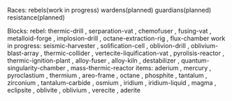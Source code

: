 Races:
rebels(work in progress)
wardens(planned)
guardians(planned)
resistance(planned)

Blocks:
rebel:
thermic-drill , serparation-vat , chemofuser , fusing-vat , metalloid-forge , implosion-drill , octane-extraction-rig , flux-chamber
work in progress:
seismic-harvester , solification-cell , oblivion-drill , oblivium-blast-array , thermic-collider , vertecite-liquification-vat , pyrolisis-reactor , thermic-ignition-plant , alloy-fuser , alloy-kiln , destabilizer , quantum-singularity-chamber , 
mass-thermic-reactor
items: aderium , mercury , pyroclastium , thermium , areo-frame , octane , phosphite , tantalum , zirconium , tantalum-carbide , 
osmium , iridium , iridium-liquid , magma , eclipsite , oblivite , oblivium , verecite , aderite
